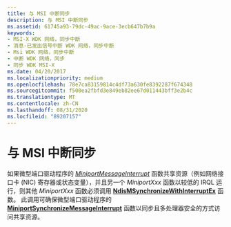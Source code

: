 ```yaml
---
title: 与 MSI 中断同步
description: 与 MSI 中断同步
ms.assetid: 61745a93-79dc-49ac-9ace-3ecb647b7b9a
keywords:
- MSI-X WDK 网络，同步中断
- 消息-已发出信号中断 WDK 网络，同步中断
- Msi WDK 网络，同步中断
- 中断 WDK 网络，同步
- 同步 WDK MSI-X
ms.date: 04/20/2017
ms.localizationpriority: medium
ms.openlocfilehash: 78e7ca83159814c4df73a630fe8392287f674348
ms.sourcegitcommit: f500ea2fbfd3e849eb82ee67d011443bff3e2b4c
ms.translationtype: MT
ms.contentlocale: zh-CN
ms.lasthandoff: 08/31/2020
ms.locfileid: "89207157"
---
```

# <a name="synchronizing-with-an-msi-interrupt"></a>与 MSI 中断同步





如果微型端口驱动程序的 [*MiniportMessageInterrupt*](/windows-hardware/drivers/ddi/ndis/nc-ndis-miniport_message_interrupt) 函数共享资源（例如网络接口卡 (NIC) 寄存器或状态变量），并且另一个 *MiniportXxx* 函数以较低的 IRQL 运行，则其他 *MiniportXxx* 函数必须调用 [**NdisMSynchronizeWithInterruptEx**](/windows-hardware/drivers/ddi/ndis/nf-ndis-ndismsynchronizewithinterruptex) 函数。 此调用可确保微型端口驱动程序的 [**MiniportSynchronizeMessageInterrupt**](/windows-hardware/drivers/ddi/ndis/nc-ndis-miniport_synchronize_interrupt) 函数以同步且多处理器安全的方式访问共享资源。

 

